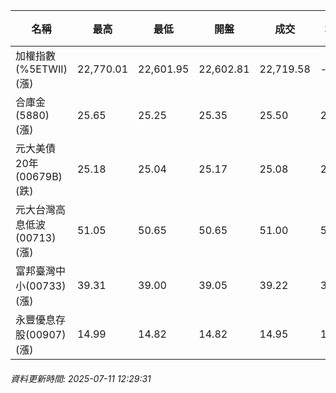 | 名稱 | 最高 | 最低 | 開盤 | 成交 | 均價 | 成交金額(億) | 昨收 | 漲跌幅 | 漲跌 | 總量 | 昨量 | 振幅 |
| -------- | -------- | -------- | -------- |-------- | -------- | -------- |-------- |-------- |-------- | -------- | -------- |-------- |
|加權指數(%5ETWII) (漲)|22,770.01|22,601.95|22,602.81|22,719.58|-|2,269.31|22,693.25|0.12%|26.33|4,642,518|0|0.74%|
|合庫金(5880) (漲)|25.65|25.25|25.35|25.50|25.52|2.72|25.30|0.79%|0.20|10,639|7,883|1.58%|
|元大美債20年(00679B) (跌)|25.18|25.04|25.17|25.08|25.09|4.83|25.10|0.08%|0.02|19,243|32,060|0.56%|
|元大台灣高息低波(00713) (漲)|51.05|50.65|50.65|51.00|50.91|2.49|50.65|0.69%|0.35|4,885|6,774|0.79%|
|富邦臺灣中小(00733) (漲)|39.31|39.00|39.05|39.22|39.16|0.215|39.02|0.51%|0.20|549|661|0.79%|
|永豐優息存股(00907) (漲)|14.99|14.82|14.82|14.95|14.93|0.122|14.82|0.88%|0.13|818|1,211|1.15%|
###### 資料更新時間: 2025-07-11 12:29:31